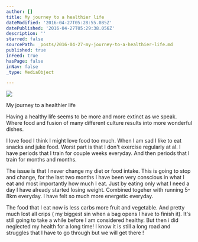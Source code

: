 ```yaml
---
author: []
title: My journey to a healthier life
dateModified: '2016-04-27T05:28:55.085Z'
datePublished: '2016-04-27T05:29:38.056Z'
description: ''
starred: false
sourcePath: _posts/2016-04-27-my-journey-to-a-healthier-life.md
published: true
inFeed: true
hasPage: false
inNav: false
_type: MediaObject

---
```

![](https://the-grid-user-content.s3-us-west-2.amazonaws.com/bb2d60ab-eea0-4f1f-af67-a373992005e3.jpg)

My journey to a healthier life

Having a healthy life seems to be more and more extinct as we speak. Where food and fusion of many different culture results into more wonderful dishes.

I love food I think I might love food too much. When I am sad I like to eat snacks and juke food. Worst part is that I don't exercise regularly at al. I have periods that I train for couple weeks everyday. And then periods that I train for months and months.

The issue is that I never change my diet or food intake. This is going to stop and change, for the last two months I have been very conscious in what I eat and most importantly how much I eat. Just by eating only what I need a day I have already started losing weight. Combined togeher with running 5-8km everyday. I have felt so much more energetic everyday.

The food that I eat now is less carbs more fruit and vegetable. And pretty much lost all crips ( my biggest sin when a bag opens I have to finish it). It's still going to take a while before I am considered healthy. But then i did neglected my health for a long time! I know it is still a long road and struggles that I have to go through but we will get there !